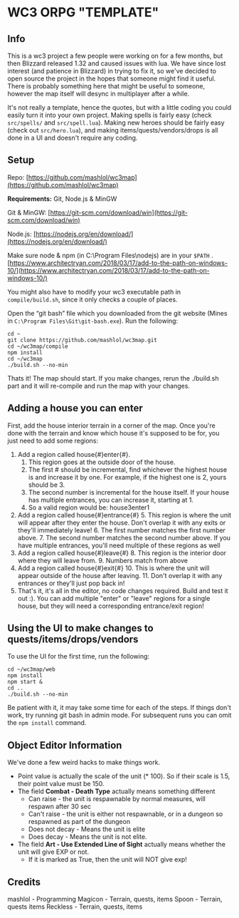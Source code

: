 # WC3 ORPG "TEMPLATE"

## Info

This is a wc3 project a few people were working on for a few months, but then Blizzard released 1.32 and caused issues with lua. We have since lost interest (and patience in Blizzard) in trying to fix it, so we've decided to open source the project in the hopes that someone might find it useful. There is probably something here that might be useful to someone, however the map itself will desync in multiplayer after a while.

It's not really a template, hence the quotes, but with a little coding you could easily turn it into your own project. Making spells is fairly easy (check `src/spells/` and `src/spell.lua`). Making new heroes should be fairly easy (check out `src/hero.lua`), and making items/quests/vendors/drops is all done in a UI and doesn't require any coding.

## Setup

Repo: [https://github.com/mashlol/wc3map](https://github.com/mashlol/wc3map)

**Requirements:** Git, Node.js & MinGW

Git & MinGW: [https://git-scm.com/download/win](https://git-scm.com/download/win)

Node.js: [https://nodejs.org/en/download/](https://nodejs.org/en/download/)

Make sure node & npm (in C:\Program Files\nodejs) are in your `$PATH` . [https://www.architectryan.com/2018/03/17/add-to-the-path-on-windows-10/](https://www.architectryan.com/2018/03/17/add-to-the-path-on-windows-10/)

You might also have to modify your wc3 executable path in `compile/build.sh`, since it only checks a couple of places.

Open the “git bash” file which you downloaded from the git website (Mines in `C:\Program Files\Git\git-bash.exe`). Run the following:

```
cd ~
git clone https://github.com/mashlol/wc3map.git
cd ~/wc3map/compile
npm install
cd ~/wc3map
./build.sh --no-min
```

Thats it! The map should start. If you make changes, rerun the ./build.sh part and it will re-compile and run the map with your changes.


## Adding a house you can enter

First, add the house interior terrain in a corner of the map. Once you're done with the terrain and know which house it's supposed to be for, you just need to add some regions:


1. Add a region called house{#}enter{#}.
    1. This region goes at the outside door of the house.
    2. The first # should be incremental, find whichever the highest house is and increase it by one. For example, if the highest one is 2, yours should be 3.
    3. The second number is incremental for the house itself. If your house has multiple entrances, you can increase it, starting at 1.
    4. So a valid region would be: house3enter1
2. Add a region called house{#}entrance{#}
    5. This region is where the unit will appear after they enter the house. Don't overlap it with any exits or they'll immediately leave!
    6. The first number matches the first number above.
    7. The second number matches the second number above. If you have multiple entrances, you'll need multiple of these regions as well
3. Add a region called house{#}leave{#}
    8. This region is the interior door where they will leave from.
    9. Numbers match from above
4. Add a region called house{#}exit{#}
    10. This is where the unit will appear outside of the house after leaving.
    11. Don't overlap it with any entrances or they'll just pop back in!
5. That's it, it's all in the editor, no code changes required. Build and test it out :). You can add multiple "enter" or "leave" regions for a single house, but they will need a corresponding entrance/exit region!


## Using the UI to make changes to quests/items/drops/vendors

To use the UI for the first time, run the following:

```
cd ~/wc3map/web
npm install
npm start &
cd ..
./build.sh --no-min
```

Be patient with it, it may take some time for each of the steps. If things don't work, try running git bash in admin mode. For subsequent runs you can omit the `npm install` command.


## Object Editor Information

We've done a few weird hacks to make things work.

*   Point value is actually the scale of the unit (* 100). So if their scale is 1.5, their point value must be 150.
*   The field **Combat - Death Type** actually means something different
    *   Can raise - the unit is respawnable by normal measures, will respawn after 30 sec
    *   Can't raise - the unit is either not respawnable, or in a dungeon so respawned as part of the dungeon
    *   Does not decay - Means the unit is elite
    *   Does decay - Means the unit is not elite.
*   The field **Art - Use Extended Line of Sight** actually means whether the unit will give EXP or not.
    *   If it is marked as True, then the unit will NOT give exp!


## Credits

mashlol - Programming
Magicon - Terrain, quests, items
Spoon - Terrain, quests items
Reckless - Terrain, quests, items

